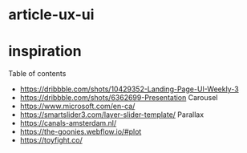 # article-ux-ui

# inspiration
Table of contents
- https://dribbble.com/shots/10429352-Landing-Page-UI-Weekly-3
- https://dribbble.com/shots/6362699-Presentation
Carousel
- https://www.microsoft.com/en-ca/
- https://smartslider3.com/layer-slider-template/
Parallax
- https://canals-amsterdam.nl/
- https://the-goonies.webflow.io/#plot
- https://toyfight.co/
